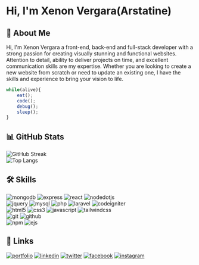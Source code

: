 # Hi, I'm Xenon Vergara(Arstatine)

## 🚀 About Me
Hi, I'm Xenon Vergara a front-end, back-end and full-stack developer with a strong passion for creating visually stunning and functional websites. Attention to detail, ability to deliver projects on time, and excellent communication skills are my expertise. Whether you are looking to create a new website from scratch or need to update an existing one, I have the skills and experience to bring your vision to life.

```javascript
while(alive){
    eat();
    code();
    debug();
    sleep();
}
```

## 📊 GitHub Stats
![GitHub Streak](http://github-readme-streak-stats.herokuapp.com?user=Arstatine&theme=dark&background=000000)
<br>
![Top Langs](https://github-readme-stats.vercel.app/api/top-langs/?username=Arstatine&layout=compact&theme=vision-friendly-dark)

## 🛠 Skills
![mongodb](https://img.shields.io/badge/mongodb-47A248?style=for-the-badge&logo=mongodb&logoColor=white)
![express](https://img.shields.io/badge/express-000000?style=for-the-badge&logo=express&logoColor=white)
![react](https://img.shields.io/badge/react-61DAFB?style=for-the-badge&logo=react&logoColor=black)
![nodedotjs](https://img.shields.io/badge/node-339933?style=for-the-badge&logo=nodedotjs&logoColor=white)
<br/>
![jquery](https://img.shields.io/badge/jquery-0769AD?style=for-the-badge&logo=jquery&logoColor=white)
![mysql](https://img.shields.io/badge/mysql-4479A1?style=for-the-badge&logo=mysql&logoColor=white)
![php](https://img.shields.io/badge/php-777BB4?style=for-the-badge&logo=php&logoColor=white)
![laravel](https://img.shields.io/badge/laravel-FF2D20?style=for-the-badge&logo=laravel&logoColor=white)
![codeigniter](https://img.shields.io/badge/codeigniter-EF4223?style=for-the-badge&logo=codeigniter&logoColor=white)
<br/>
![html5](https://img.shields.io/badge/html5-E34F26?style=for-the-badge&logo=html5&logoColor=white)
![css3](https://img.shields.io/badge/css3-1572B6?style=for-the-badge&logo=css3&logoColor=white)
![javascript](https://img.shields.io/badge/javascript-F7DF1E?style=for-the-badge&logo=javascript&logoColor=black)
![tailwindcss](https://img.shields.io/badge/tailwindcss-06B6D4?style=for-the-badge&logo=tailwindcss&logoColor=white)
<br/>
![git](https://img.shields.io/badge/git-F05032?style=for-the-badge&logo=git&logoColor=white)
![github](https://img.shields.io/badge/github-181717?style=for-the-badge&logo=github&logoColor=white)
<br/>
![npm](https://img.shields.io/badge/npm-CB3837?style=for-the-badge&logo=npm&logoColor=white)
![ejs](https://img.shields.io/badge/ejs-B4CA65?style=for-the-badge&logo=ejs&logoColor=black)

## 🔗 Links
[![portfolio](https://img.shields.io/badge/my_portfolio-000?style=for-the-badge&logo=ko-fi&logoColor=white)](https://arstatine.github.io)
[![linkedin](https://img.shields.io/badge/linkedin-0A66C2?style=for-the-badge&logo=linkedin&logoColor=white)](https://www.linkedin.com/in/xenon-vergara-8b66391b9/)
[![twitter](https://img.shields.io/badge/twitter-1DA1F2?style=for-the-badge&logo=twitter&logoColor=white)](https://twitter.com/Arstatinee)
[![facebook](https://img.shields.io/badge/facebook-0866FF?style=for-the-badge&logo=facebook&logoColor=white)](https://www.facebook.com/xenon.vergara.2201)
[![instagram](https://img.shields.io/badge/instagram-E4405F?style=for-the-badge&logo=instagram&logoColor=white)](https://www.facebook.com/xenon.vergara.2201)
